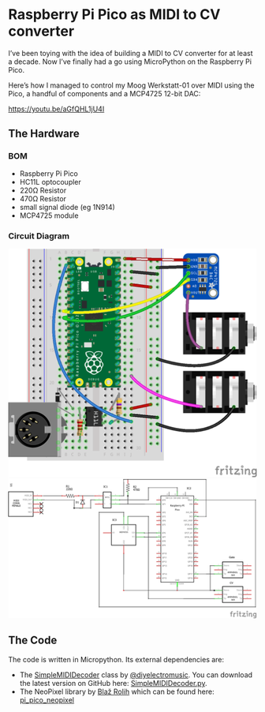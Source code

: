 # Raspberry Pi Pico as MIDI to CV converter

I’ve been toying with the idea of building a MIDI to CV converter for at least a decade. Now I’ve finally had a go using MicroPython on the Raspberry Pi Pico.

Here’s how I managed to control my Moog Werkstatt-01 over MIDI using the Pico, a handful of components and a MCP4725 12-bit DAC:

https://youtu.be/aGfQHL1jU4I

## The Hardware
### BOM
- Raspberry Pi Pico
- HC11L optocoupler
- 220Ω Resistor
- 470Ω Resistor
- small signal diode (eg 1N914)
- MCP4725 module

### Circuit Diagram
![Breadboard](/_images/Raspberry-Pi-Pico-Midi-to-CV-Interface_bb.png)
![Schematic](/_images/Raspberry-Pi-Pico-Midi-to-CV-Interface_schem.png)

## The Code
The code is written in Micropython. Its external dependencies are:
- The [SimpleMIDIDecoder](https://diyelectromusic.wordpress.com/2021/06/13/raspberry-pi-pico-midi-channel-router/) class by [@diyelectromusic](https://twitter.com/diyelectromusic). You can download the latest version on GitHub here: [SimpleMIDIDecoder.py](https://github.com/diyelectromusic/sdemp/blob/master/src/SDEMP/Micropython/SimpleMIDIDecoder.py).
- The NeoPixel library by [Blaž Rolih](https://github.com/blaz-r) which can be found here: [pi_pico_neopixel](https://github.com/blaz-r/pi_pico_neopixel)
